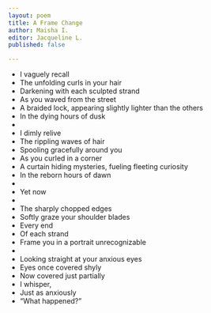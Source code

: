 ```yaml
---
layout: poem
title: A Frame Change
author: Maisha I.
editor: Jacqueline L.
published: false

---
```

* I vaguely recall
* The unfolding curls in your hair
* Darkening with each sculpted strand
* As you waved from the street
* A braided lock, appearing slightly lighter than the others
* In the dying hours of dusk
* 
* I dimly relive
* The rippling waves of hair
* Spooling gracefully around you
* As you curled in a corner
* A curtain hiding mysteries, fueling fleeting curiosity
* In the reborn hours of dawn
* 
* Yet now
* 
* The sharply chopped edges
* Softly graze your shoulder blades
* Every end
* Of each strand
* Frame you in a portrait unrecognizable
* 
* Looking straight at your anxious eyes
* Eyes once covered shyly
* Now covered just partially
* I whisper,
* Just as anxiously
* “What happened?”